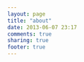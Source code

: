 ```yaml
---
layout: page
title: "about"
date: 2013-06-07 23:17
comments: true
sharing: true
footer: true
---
```

